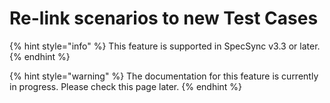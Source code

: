 # Re-link scenarios to new Test Cases

{% hint style="info" %}
This feature is supported in SpecSync v3.3 or later.
{% endhint %}

{% hint style="warning" %}
The documentation for this feature is currently in progress. Please check this page later.
{% endhint %}